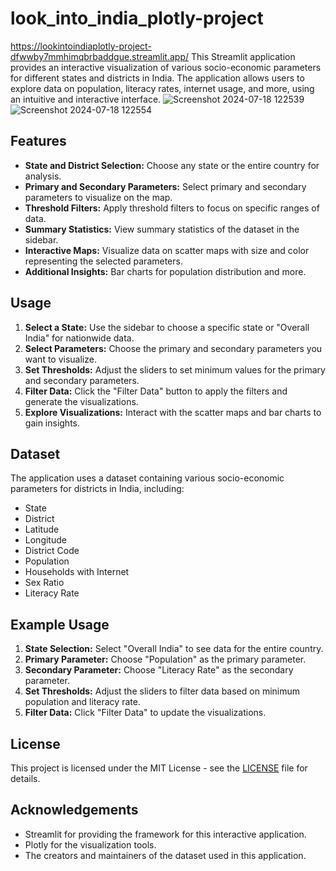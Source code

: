 # look_into_india_plotly-project
https://lookintoindiaplotly-project-dfwwby7mmhimqbrbaddgue.streamlit.app/
This Streamlit application provides an interactive visualization of various socio-economic parameters for different states and districts in India. The application allows users to explore data on population, literacy rates, internet usage, and more, using an intuitive and interactive interface.
![Screenshot 2024-07-18 122539](https://github.com/user-attachments/assets/cac9e951-b2dc-4adf-ae51-bafe002e6e0f)
![Screenshot 2024-07-18 122554](https://github.com/user-attachments/assets/2a829f0e-065a-41bc-9e01-77f93463f35c)

## Features

- **State and District Selection:** Choose any state or the entire country for analysis.
- **Primary and Secondary Parameters:** Select primary and secondary parameters to visualize on the map.
- **Threshold Filters:** Apply threshold filters to focus on specific ranges of data.
- **Summary Statistics:** View summary statistics of the dataset in the sidebar.
- **Interactive Maps:** Visualize data on scatter maps with size and color representing the selected parameters.
- **Additional Insights:** Bar charts for population distribution and more.

## Usage

1. **Select a State:** Use the sidebar to choose a specific state or "Overall India" for nationwide data.
2. **Select Parameters:** Choose the primary and secondary parameters you want to visualize.
3. **Set Thresholds:** Adjust the sliders to set minimum values for the primary and secondary parameters.
4. **Filter Data:** Click the "Filter Data" button to apply the filters and generate the visualizations.
5. **Explore Visualizations:** Interact with the scatter maps and bar charts to gain insights.

## Dataset

The application uses a dataset containing various socio-economic parameters for districts in India, including:

- State
- District
- Latitude
- Longitude
- District Code
- Population
- Households with Internet
- Sex Ratio
- Literacy Rate

## Example Usage

1. **State Selection:** Select "Overall India" to see data for the entire country.
2. **Primary Parameter:** Choose "Population" as the primary parameter.
3. **Secondary Parameter:** Choose "Literacy Rate" as the secondary parameter.
4. **Set Thresholds:** Adjust the sliders to filter data based on minimum population and literacy rate.
5. **Filter Data:** Click "Filter Data" to update the visualizations.

## License

This project is licensed under the MIT License - see the [LICENSE](LICENSE) file for details.

## Acknowledgements

- Streamlit for providing the framework for this interactive application.
- Plotly for the visualization tools.
- The creators and maintainers of the dataset used in this application.
